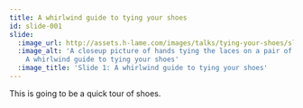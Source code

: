 ```yaml
---
title: A whirlwind guide to tying your shoes
id: slide-001
slide:
  :image_url: http://assets.h-lame.com/images/talks/tying-your-shoes/slides/001.jpg
  :image_alt: 'A closeup picture of hands tying the laces on a pair of trainers. text:
    A whirlwind guide to tying your shoes'
  :image_title: 'Slide 1: A whirlwind guide to tying your shoes'
---
```

This is going to be a quick tour of shoes.
